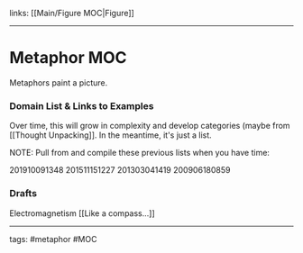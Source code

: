 links: [[Main/Figure MOC|Figure]]

---
# Metaphor MOC
Metaphors paint a picture. 

### Domain List & Links to Examples
Over time, this will grow in complexity and develop categories (maybe from [[Thought Unpacking]]. In the meantime, it's just a list.

NOTE: Pull from and compile these previous lists when you have time:

201910091348
201511151227
201303041419
200906180859


### Drafts
Electromagnetism [[Like a compass...]] 

---
tags: #metaphor #MOC